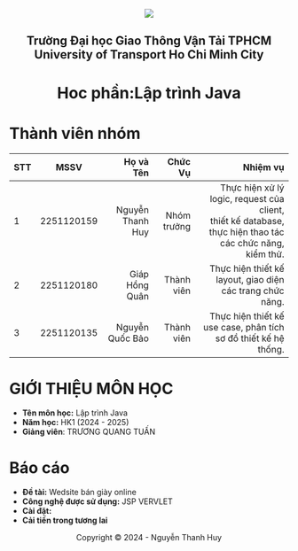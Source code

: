 
<!-- Banner -->
<p align="center">
  <a href="https://ut.edu.vn/" title="Trường Đại học Giao Thông Vận Tải TPHCM" style="border: none;">
    <img src="https://i.imgur.com/2HHOsgr.png" alt=" ">
  </a>
</p>
<h2 align="center"><b> Trường Đại học Giao Thông Vận Tải TPHCM <br>  University of Transport Ho Chi Minh City</b></h2>
<h1 align="center"><b> Hoc phần:Lập trình Java</b></h1>

# Thành viên nhóm
| STT    | MSSV          | Họ và Tên              |Chức Vụ    | Nhiệm vụ                                                
| ------ |:-------------:| ----------------------:|----------:|--------------------------------------------------------:
| 1      |  2251120159   | Nguyễn Thanh Huy       |Nhóm trưởng|Thực hiện xử lý logic, request của client,<br> thiết kế database, thực hiện thao tác các chức năng, kiểm thử.
| 2      |  2251120180   | Giáp Hồng Quân         |Thành viên |Thực hiện thiết kế layout, giao diện các trang chức năng.                                                         
| 3      |  2251120135   | Nguyễn Quốc Bảo        |Thành viên |Thực hiện thiết kế use case, phân tích sơ đồ thiết kế hệ thống.                                                         
 

# GIỚI THIỆU MÔN HỌC
* **Tên môn học:**  Lập trình Java
* **Năm học:** HK1 (2024 - 2025)
* **Giảng viên**: TRƯƠNG QUANG TUẤN

# Báo cáo
* **Đề tài:** Wedsite bán giày online
* **Công nghệ được sử dụng:** JSP VERVLET
*  **Cài đặt:**
* **Cải tiến trong tương lai**
<!-- Footer -->
<p align='center'>Copyright © 2024 - Nguyễn Thanh Huy</p>
